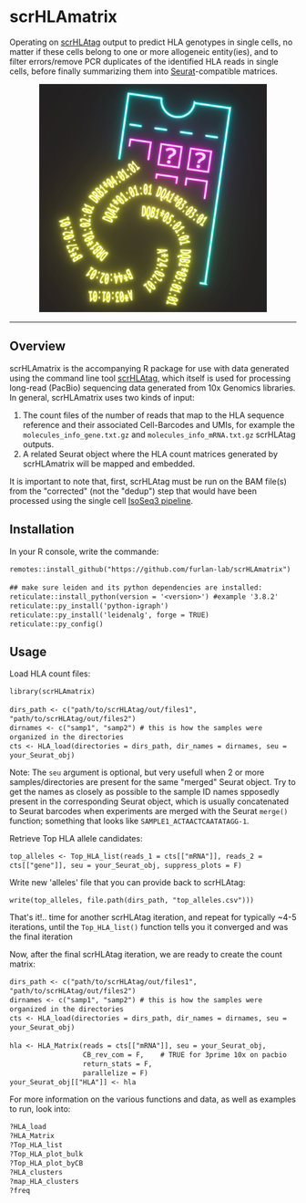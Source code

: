# scrHLAmatrix
Operating on [scrHLAtag](https://github.com/furlan-lab/scrHLAtag) output to predict HLA genotypes in single cells, no matter if these cells belong to one or more allogeneic entity(ies), and to filter errors/remove PCR duplicates of the identified HLA reads in single cells, before finally summarizing them into [Seurat](https://github.com/satijalab/seurat)-compatible matrices.

<p align="center"><img src="img/Artboard1.png" alt="" width="400"></a></p>
<hr>


## Overview
scrHLAmatrix is the accompanying R package for use with data generated using the command line tool [scrHLAtag](https://github.com/furlan-lab/scrHLAtag), which itself is used for processing long-read (PacBio) sequencing data generated from 10x Genomics libraries. In general, scrHLAmatrix uses two kinds of input:
1. The count files of the number of reads that map to the HLA sequence reference and their associated Cell-Barcodes and UMIs, for example the `molecules_info_gene.txt.gz` and `molecules_info_mRNA.txt.gz` scrHLAtag outputs. 
2. A related Seurat object where the HLA count matrices generated by scrHLAmatrix will be mapped and embedded. 

It is important to note that, first, scrHLAtag must be run on the BAM file(s) from the "corrected" (not the "dedup") step that would have been processed using the single cell [IsoSeq3 pipeline](https://github.com/PacificBiosciences/IsoSeq).

## Installation 
In your R console, write the commande:
```
remotes::install_github("https://github.com/furlan-lab/scrHLAmatrix")

## make sure leiden and its python dependencies are installed:
reticulate::install_python(version = '<version>') #example '3.8.2'
reticulate::py_install('python-igraph')
reticulate::py_install('leidenalg', forge = TRUE)
reticulate::py_config()
```

## Usage
Load HLA count files: 
```
library(scrHLAmatrix)

dirs_path <- c("path/to/scrHLAtag/out/files1", "path/to/scrHLAtag/out/files2")
dirnames <- c("samp1", "samp2") # this is how the samples were organized in the directories
cts <- HLA_load(directories = dirs_path, dir_names = dirnames, seu = your_Seurat_obj) 
```
Note: The `seu` argument is optional, but very usefull when 2 or more samples/directories are present for the same "merged" Seurat object. Try to get the names as closely as possible to the sample ID names spposedly present in the corresponding Seurat object, which is usually concatenated to Seurat barcodes when experiments are merged with the Seurat `merge()` function; something that looks like `SAMPLE1_ACTAACTCAATATAGG-1`.

Retrieve Top HLA allele candidates:
```
top_alleles <- Top_HLA_list(reads_1 = cts[["mRNA"]], reads_2 = cts[["gene"]], seu = your_Seurat_obj, suppress_plots = F)
```
Write new 'alleles' file that you can provide back to scrHLAtag:
```
write(top_alleles, file.path(dirs_path, "top_alleles.csv")))
```
That's it!.. time for another scrHLAtag iteration, and repeat for typically ~4-5 iterations, until the `Top_HLA_list()` function tells you it converged and was the final iteration

Now, after the final scrHLAtag iteration, we are ready to create the count matrix:
```
dirs_path <- c("path/to/scrHLAtag/out/files1", "path/to/scrHLAtag/out/files2")
dirnames <- c("samp1", "samp2") # this is how the samples were organized in the directories
cts <- HLA_load(directories = dirs_path, dir_names = dirnames, seu = your_Seurat_obj) 

hla <- HLA_Matrix(reads = cts[["mRNA"]], seu = your_Seurat_obj, 
                  CB_rev_com = F,    # TRUE for 3prime 10x on pacbio
                  return_stats = F,
                  parallelize = F)
your_Seurat_obj[["HLA"]] <- hla

```
For more information on the various functions and data, as well as examples to run, look into:
```
?HLA_load
?HLA_Matrix
?Top_HLA_list
?Top_HLA_plot_bulk
?Top_HLA_plot_byCB
?HLA_clusters
?map_HLA_clusters
?freq
```
